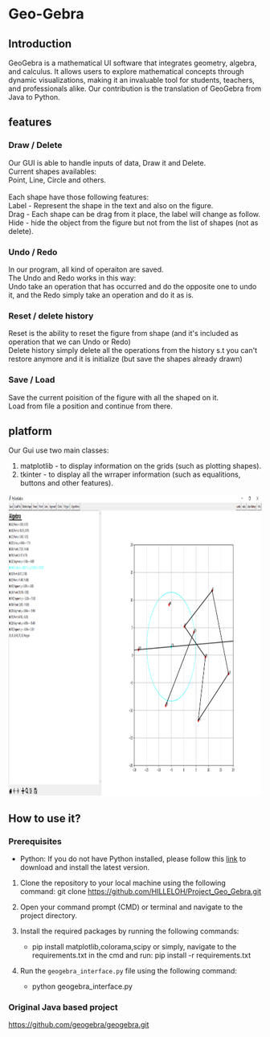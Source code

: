 # Geo-Gebra

## Introduction
GeoGebra is a mathematical UI software that integrates geometry, algebra, and calculus. 
It allows users to explore mathematical concepts through dynamic visualizations, making it an invaluable tool for students, teachers, and professionals alike.
Our contribution is the translation of GeoGebra from Java to Python.

## features
### Draw / Delete
Our GUI is able to handle inputs of data, Draw it and Delete. <br />
Current shapes availables: <br />
Point, Line, Circle and others. <br /><br />
Each shape have those following features: <br />
   Label - Represent the shape in the text and also on the figure. <br />
   Drag - Each shape can be drag from it place, the label will change as follow. <br />
   Hide - hide the object from the figure but not from the list of shapes (not as delete). <br />


### Undo / Redo
In our program, all kind of operaiton are saved.<br />
The Undo and Redo works in this way:<br />
Undo take an operation that has occurred and do the opposite one to undo it, 
and the Redo simply take an operation and do it as is.<br />


### Reset / delete history
Reset is the ability to reset the figure from shape (and it's included as operation that we can Undo or Redo)<br />
Delete history simply delete all the operations from the history s.t you can't restore anymore and it is initialize (but save the shapes already drawn)<br />

### Save / Load
Save the current poisition of the figure with all the shaped on it.<br />
Load from file a position and continue from there.<br />

## platform
Our Gui use two main classes:<br />
   1) matplotlib - to display information on the grids (such as plotting shapes).<br />
   2) tkinter - to display all the wrraper information (such as equalitions, buttons and other features).<br />

<img src="Images/sample1.png" alt="Image" width="1000" height="600">

## How to use it?
### Prerequisites
- Python: If you do not have Python installed, please follow this [link](https://www.python.org/downloads/) to download and install the latest version.

1. Clone the repository to your local machine using the following command: git clone https://github.com/HILLELOH/Project_Geo_Gebra.git
2. Open your command prompt (CMD) or terminal and navigate to the project directory.
3. Install the required packages by running the following commands: 
    - pip install matplotlib,colorama,scipy
   or simply, navigate to the requirements.txt in the cmd and run: pip install -r requirements.txt

4. Run the `geogebra_interface.py` file using the following command:
    - python geogebra_interface.py

### Original Java based project
https://github.com/geogebra/geogebra.git





